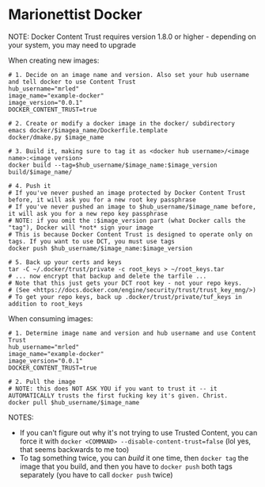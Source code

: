 # Marionettist Docker

NOTE: Docker Content Trust requires version 1.8.0 or higher - depending on your system, you may need to upgrade

When creating new images: 

    # 1. Decide on an image name and version. Also set your hub username and tell docker to use Content Trust
    hub_username="mrled"
    image_name="example-docker"
    image_version="0.0.1"
    DOCKER_CONTENT_TRUST=true

    # 2. Create or modify a docker image in the docker/ subdirectory
    emacs docker/$imagea_name/Dockerfile.template
    docker/dmake.py $image_name
    
    # 3. Build it, making sure to tag it as <docker hub username>/<image name>:<image version>
    docker build --tag=$hub_username/$image_name:$image_version build/$image_name/
    
    # 4. Push it
    # If you've never pushed an image protected by Docker Content Trust before, it will ask you for a new root key passphrase
    # If you've never pushed an image to $hub_username/$image_name before, it will ask you for a new repo key passphrase
    # NOTE: if you omit the :$image_version part (what Docker calls the "tag"), Docker will *not* sign your image
    # This is because Docker Content Trust is designed to operate only on tags. If you want to use DCT, you must use tags
    docker push $hub_username/$image_name:$image_version
    
    # 5. Back up your certs and keys
    tar -C ~/.docker/trust/private -c root_keys > ~/root_keys.tar
    # ... now encrypt that backup and delete the tarfile ...
    # Note that this just gets your DCT root key - not your repo keys. 
    # (See <https://docs.docker.com/engine/security/trust/trust_key_mng/>)
    # To get your repo keys, back up .docker/trust/private/tuf_keys in addition to root_keys
    
When consuming images: 

    # 1. Determine image name and version and hub username and use Content Trust
    hub_username="mrled"
    image_name="example-docker"
    image_version="0.0.1"
    DOCKER_CONTENT_TRUST=true

    # 2. Pull the image
    # NOTE: this does NOT ASK YOU if you want to trust it -- it AUTOMATICALLY trusts the first fucking key it's given. Christ.
    docker pull $hub_username/$image_name
    
NOTES: 

- If you can't figure out why it's not trying to use Trusted Content, you can force it with `docker <COMMAND> --disable-content-trust=false` (lol yes, that seems backwards to me too)
- To tag something twice, you can *build* it one time, then `docker tag` the image that you build, and then you have to `docker push` both tags separately (you have to call `docker push` twice)
    
